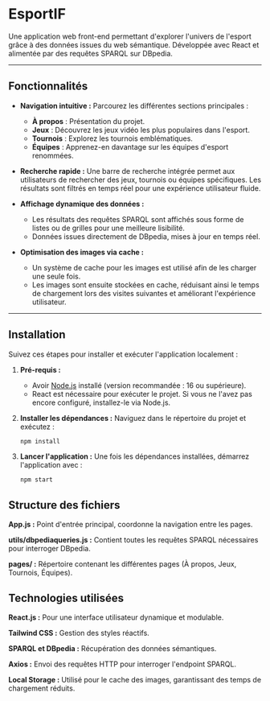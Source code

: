 # EsportIF

Une application web front-end permettant d'explorer l'univers de l'esport grâce à des données issues du web sémantique. Développée avec React et alimentée par des requêtes SPARQL sur DBpedia.

---

## Fonctionnalités

- **Navigation intuitive :** Parcourez les différentes sections principales : 
  - **À propos** : Présentation du projet.
  - **Jeux** : Découvrez les jeux vidéo les plus populaires dans l'esport.
  - **Tournois** : Explorez les tournois emblématiques.
  - **Équipes** : Apprenez-en davantage sur les équipes d'esport renommées.

- **Recherche rapide :** Une barre de recherche intégrée permet aux utilisateurs de rechercher des jeux, tournois ou équipes spécifiques. Les résultats sont filtrés en temps réel pour une expérience utilisateur fluide.

- **Affichage dynamique des données :** 
  - Les résultats des requêtes SPARQL sont affichés sous forme de listes ou de grilles pour une meilleure lisibilité.
  - Données issues directement de DBpedia, mises à jour en temps réel.

- **Optimisation des images via cache :** 
  - Un système de cache pour les images est utilisé afin de les charger une seule fois. 
  - Les images sont ensuite stockées en cache, réduisant ainsi le temps de chargement lors des visites suivantes et améliorant l'expérience utilisateur.

---

## Installation

Suivez ces étapes pour installer et exécuter l'application localement :

1. **Pré-requis :**
   - Avoir [Node.js](https://nodejs.org/) installé (version recommandée : 16 ou supérieure).
   - React est nécessaire pour exécuter le projet. Si vous ne l'avez pas encore configuré, installez-le via Node.js.

2. **Installer les dépendances :**
   Naviguez dans le répertoire du projet et exécutez :
   ```bash
   npm install
   ```
3. **Lancer l'application :**
   Une fois les dépendances installées, démarrez l'application avec :
   ```bash
   npm start
   ```
## Structure des fichiers

**App.js :**
  Point d'entrée principal, coordonne la navigation entre les pages.

**utils/dbpediaqueries.js :**
  Contient toutes les requêtes SPARQL nécessaires pour interroger DBpedia.

**pages/ :** Répertoire contenant les différentes pages (À propos, Jeux, Tournois, Équipes).

## Technologies utilisées
**React.js :**
  Pour une interface utilisateur dynamique et modulable.

**Tailwind CSS :**
  Gestion des styles réactifs.

**SPARQL et DBpedia :**
  Récupération des données sémantiques.

**Axios :** 
  Envoi des requêtes HTTP pour interroger l'endpoint SPARQL.

**Local Storage :** 
  Utilisé pour le cache des images, garantissant des temps de chargement réduits.
